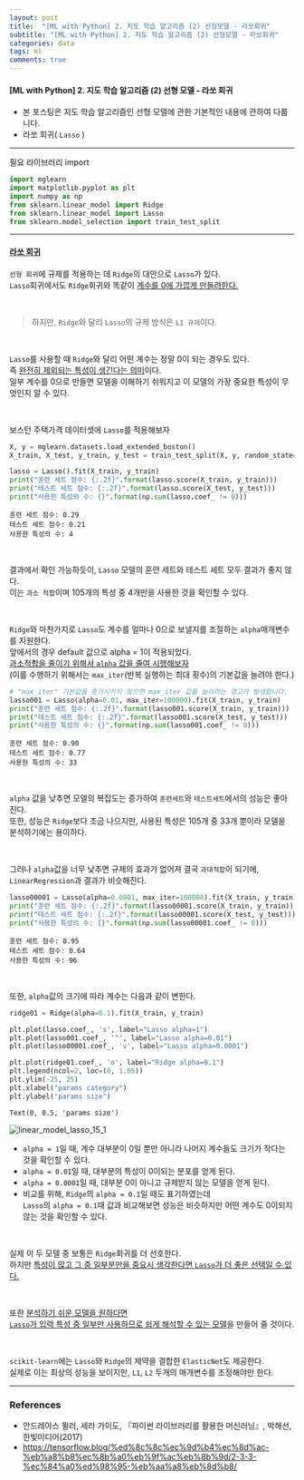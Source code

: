 ```yaml
---
layout: post
title:  "[ML with Python] 2. 지도 학습 알고리즘 (2) 선형모델 - 라쏘회귀"
subtitle: "[ML with Python] 2. 지도 학습 알고리즘 (2) 선형모델 - 라쏘회귀"
categories: data
tags: ml
comments: true
---
```

#### [ML with Python] 2. 지도 학습 알고리즘 (2) 선형 모델 - 라쏘 회귀

- 본 포스팅은 지도 학습 알고리즘인 선형 모델에 관한 기본적인 내용에 관하여 다룹니다.
- 라쏘 회귀( `Lasso` )

___
필요 라이브러리 import

```python
import mglearn
import matplotlib.pyplot as plt
import numpy as np
from sklearn.linear_model import Ridge
from sklearn.linear_model import Lasso
from sklearn.model_selection import train_test_split
```

---

#### <u>라쏘 회귀</u>

`선형 회귀`에 규제를 적용하는 데 `Ridge`의 대안으로 `Lasso`가 있다.<br>
`Lasso`회귀에서도 `Ridge`회귀와 똑같이 <u>계수를 0에 가깝게 만들려한다.</u>

<br>

> 하지만, `Ridge`와 달리 `Lasso`의 규제 방식은 `L1 규제`이다.

<br>

`Lasso`를 사용할 때 `Ridge`와 달리 어떤 계수는 정말 0이 되는 경우도 있다.<br>
즉 <u>완전히 제외되는 특성이 생긴다는 의미</u>이다.<br>
일부 계수를 0으로 만들면 모델을 이해하기 쉬워지고 이 모델의 가장 중요한 특성이 무엇인지 알 수 있다.

<br>

보스턴 주택가격 데이터셋에 `Lasso`를 적용해보자


```python
X, y = mglearn.datasets.load_extended_boston()
X_train, X_test, y_train, y_test = train_test_split(X, y, random_state=0)
```


```python
lasso = Lasso().fit(X_train, y_train)
print("훈련 세트 점수: {:.2f}".format(lasso.score(X_train, y_train)))
print("테스트 세트 점수: {:.2f}".format(lasso.score(X_test, y_test)))
print("사용한 특성의 수: {}".format(np.sum(lasso.coef_ != 0)))
```

    훈련 세트 점수: 0.29
    테스트 세트 점수: 0.21
    사용한 특성의 수: 4
    
<br>

결과에서 확인 가능하듯이, `Lasso` 모델의 훈련 세트와 테스트 세트 모두 결과가 좋지 않다.<br>
이는 `과소 적합`이며 105개의 특성 중 4개만을 사용한 것을 확인할 수 있다.

<br>

`Ridge`와 마찬가지로 `Lasso`도 계수를 얼마나 0으로 보낼지를 조절하는 `alpha`매개변수를 지원한다.<br>
앞에서의 경우 default 값으로 alpha = 1이 적용되었다.<br>
<u>과소적합을 줄이기 위해서 `alpha` 값을 줄여 시행해보자</u><br>(이를 수행하기 위해서는 `max_iter`(반복 실행하는 최대 횟수)의 기본값을 늘려야 한다.)

```python
# "max_iter" 기본값을 증가시키지 않으면 max_iter 값을 늘리라는 경고가 발생합니다.
lasso001 = Lasso(alpha=0.01, max_iter=100000).fit(X_train, y_train)
print("훈련 세트 점수: {:.2f}".format(lasso001.score(X_train, y_train)))
print("테스트 세트 점수: {:.2f}".format(lasso001.score(X_test, y_test)))
print("사용한 특성의 수: {}".format(np.sum(lasso001.coef_ != 0)))
```

    훈련 세트 점수: 0.90
    테스트 세트 점수: 0.77
    사용한 특성의 수: 33
    
<br>

`alpha` 값을 낮추면 모델의 복잡도는 증가하여 `훈련세트`와 `테스트세트`에서의 성능은 좋아진다.<br>
또한, 성능은 `Ridge`보다 조금 나으지만, 사용된 특성은 105개 중 33개 뿐이라 모델을 분석하기에는 용이하다.

<br>

그러나 `alpha`값을 너무 낮추면 규제의 효과가 없어져 결국 `과대적합`이 되기에, `LinearRegression`과 결과가 비슷해진다.

```python
lasso00001 = Lasso(alpha=0.0001, max_iter=100000).fit(X_train, y_train)
print("훈련 세트 점수: {:.2f}".format(lasso00001.score(X_train, y_train)))
print("테스트 세트 점수: {:.2f}".format(lasso00001.score(X_test, y_test)))
print("사용한 특성의 수: {}".format(np.sum(lasso00001.coef_ != 0)))
```

    훈련 세트 점수: 0.95
    테스트 세트 점수: 0.64
    사용한 특성의 수: 96
    

<br>

또한, `alpha`값의 크기에 따라 계수는 다음과 같이 변한다.


```python
ridge01 = Ridge(alpha=0.1).fit(X_train, y_train)

plt.plot(lasso.coef_, 's', label="Lasso alpha=1")
plt.plot(lasso001.coef_, '^', label="Lasso alpha=0.01")
plt.plot(lasso00001.coef_, 'v', label="Lasso alpha=0.0001")

plt.plot(ridge01.coef_, 'o', label="Ridge alpha=0.1")
plt.legend(ncol=2, loc=(0, 1.05))
plt.ylim(-25, 25)
plt.xlabel("params category")
plt.ylabel("params size")
```




    Text(0, 0.5, 'params size')




    
![linear_model_lasso_15_1](https://user-images.githubusercontent.com/53929665/98838757-0b612480-2488-11eb-8317-daf7c7352f0f.png)

    


- `alpha = 1`일 때, 계수 대부분이 0일 뿐만 아니라 나머지 계수들도 크기가 작다는 것을 확인할 수 있다.
- `alpha = 0.01`일 때, 대부분의 특성이 0이되는 분포를 얻게 된다.
- `alpha = 0.0001`일 때, 대부분 0이 아니고 규제받지 않는 모델을 얻게 된다.
- 비교를 위해, `Ridge`의 `alpha = 0.1`일 때도 표기하였는데<br>`Lasso`의 `alpha = 0.1`때 값과 비교해보면 성능은 비슷하지만 어떤 계수도 0이되지 않는 것을 확인할 수 있다.

<br>

실제 이 두 모델 중 보통은 `Ridge`회귀를 더 선호한다.<br>
하지만 <u>특성이 많고 그 중 일부분만을 중요시 생각한다면 `Lasso`가 더 좋은 선택일 수 있다.</u>

<br>

또한 <u>분석하기 쉬운 모델을 원하다면</u><br>
<u>`Lasso`가 입력 특성 중 일부만 사용하므로 쉽게 해석할 수 있는 모델</u>을 만들어 줄 것이다.

<br>

`scikit-learn`에는 `Lasso`와 `Ridge`의 제약을 결합한 `ElasticNet`도 제공한다.<br>
실제로 이는 최상의 성능을 보이지만, `L1`, `L2` 두개의 매개변수를 조정해야만 한다.

---

### References

- 안드레아스 뮐러, 세라 가이도, 『파이썬 라이브러리를 활용한 머신러닝』, 박해선, 한빛미디어(2017)
- https://tensorflow.blog/%ed%8c%8c%ec%9d%b4%ec%8d%ac-%eb%a8%b8%ec%8b%a0%eb%9f%ac%eb%8b%9d/2-3-3-%ec%84%a0%ed%98%95-%eb%aa%a8%eb%8d%b8/

